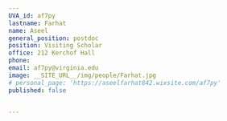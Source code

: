 ```yaml
---
UVA_id: af7py
lastname: Farhat
name: Aseel
general_position: postdoc
position: Visiting Scholar
office: 212 Kerchof Hall
phone: 
email: af7py@virginia.edu
image: __SITE_URL__/img/people/Farhat.jpg
# personal_page: 'https://aseelfarhat842.wixsite.com/af7py'
published: false


---
```

